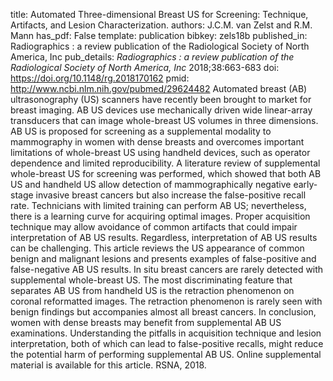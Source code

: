 title: Automated Three-dimensional Breast US for Screening: Technique, Artifacts, and Lesion Characterization.
authors: J.C.M. van Zelst and R.M. Mann
has_pdf: False
template: publication
bibkey: zels18b
published_in: Radiographics : a review publication of the Radiological Society of North America, Inc
pub_details: <i>Radiographics : a review publication of the Radiological Society of North America, Inc</i> 2018;38:663-683
doi: https://doi.org/10.1148/rg.2018170162
pmid: http://www.ncbi.nlm.nih.gov/pubmed/29624482
Automated breast (AB) ultrasonography (US) scanners have recently been brought to market for breast imaging. AB US devices use mechanically driven wide linear-array transducers that can image whole-breast US volumes in three dimensions. AB US is proposed for screening as a supplemental modality to mammography in women with dense breasts and overcomes important limitations of whole-breast US using handheld devices, such as operator dependence and limited reproducibility. A literature review of supplemental whole-breast US for screening was performed, which showed that both AB US and handheld US allow detection of mammographically negative early-stage invasive breast cancers but also increase the false-positive recall rate. Technicians with limited training can perform AB US; nevertheless, there is a learning curve for acquiring optimal images. Proper acquisition technique may allow avoidance of common artifacts that could impair interpretation of AB US results. Regardless, interpretation of AB US results can be challenging. This article reviews the US appearance of common benign and malignant lesions and presents examples of false-positive and false-negative AB US results. In situ breast cancers are rarely detected with supplemental whole-breast US. The most discriminating feature that separates AB US from handheld US is the retraction phenomenon on coronal reformatted images. The retraction phenomenon is rarely seen with benign findings but accompanies almost all breast cancers. In conclusion, women with dense breasts may benefit from supplemental AB US examinations. Understanding the pitfalls in acquisition technique and lesion interpretation, both of which can lead to false-positive recalls, might reduce the potential harm of performing supplemental AB US. Online supplemental material is available for this article.  RSNA, 2018.

